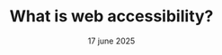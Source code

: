---
title: 'What is web accessibility?'
description: 'Learning about and understanding what web accessibility is'
date: '17 june 2025'
draft: true
---